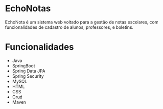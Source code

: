 # EchoNotas

EchoNota é um sistema web voltado para a gestão de notas escolares, com funcionalidades de cadastro de alunos, professores, e boletins.


# Funcionalidades

- Java
- SpringBoot
- Spring Data JPA
- Spring Security
- MySQL
- HTML
- CSS
- Crud
- Maven
